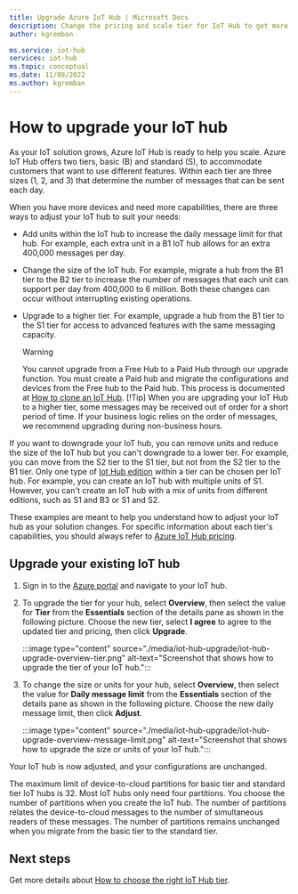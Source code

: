 ```yaml
---
title: Upgrade Azure IoT Hub | Microsoft Docs
description: Change the pricing and scale tier for IoT Hub to get more messaging and device management capabilities. 
author: kgremban

ms.service: iot-hub
services: iot-hub
ms.topic: conceptual
ms.date: 11/08/2022
ms.author: kgremban
---
```


# How to upgrade your IoT hub

As your IoT solution grows, Azure IoT Hub is ready to help you scale. Azure IoT Hub offers two tiers, basic (B) and standard (S), to accommodate customers that want to use different features. Within each tier are three sizes (1, 2, and 3) that determine the number of messages that can be sent each day.

When you have more devices and need more capabilities, there are three ways to adjust your IoT hub to suit your needs:

* Add units within the IoT hub to increase the daily message limit for that hub. For example, each extra unit in a B1 IoT hub allows for an extra 400,000 messages per day.

- Change the size of the IoT hub. For example, migrate a hub from the B1 tier to the B2 tier to increase the number of messages that each unit can support per day from 400,000 to 6 million. Both these changes can occur without interrupting existing operations.

- Upgrade to a higher tier. For example, upgrade a hub from the B1 tier to the S1 tier for access to advanced features with the same messaging capacity.
   > [!Warning]
   > You cannot upgrade from a Free Hub to a Paid Hub through our upgrade function.  You must create a Paid hub and migrate the configurations and devices from the Free hub to the Paid hub. This process is documented at [How to clone an IoT Hub](/azure/iot-hub/iot-hub-how-to-clone). 
  > [!Tip]
   > When you are upgrading your IoT Hub to a higher tier, some messages may be received out of order for a short period of time. If your business logic relies on the order of messages, we recommend upgrading during non-business hours.

If you want to downgrade your IoT hub, you can remove units and reduce the size of the IoT hub but you can't downgrade to a lower tier. For example, you can move from the S2 tier to the S1 tier, but not from the S2 tier to the B1 tier. Only one type of [Iot Hub edition](https://azure.microsoft.com/pricing/details/iot-hub/) within a tier can be chosen per IoT hub. For example, you can create an IoT hub with multiple units of S1. However, you can't create an IoT hub with a mix of units from different editions, such as S1 and B3 or S1 and S2.

These examples are meant to help you understand how to adjust your IoT hub as your solution changes. For specific information about each tier's capabilities, you should always refer to [Azure IoT Hub pricing](https://azure.microsoft.com/pricing/details/iot-hub/).

## Upgrade your existing IoT hub

1. Sign in to the [Azure portal](https://portal.azure.com/) and navigate to your IoT hub.

1. To upgrade the tier for your hub, select **Overview**, then select the value for **Tier** from the **Essentials** section of the details pane as shown in the following picture. Choose the new tier, select **I agree** to agree to the updated tier and pricing, then click **Upgrade**.
   
   :::image type="content" source="./media/iot-hub-upgrade/iot-hub-upgrade-overview-tier.png" alt-text="Screenshot that shows how to upgrade the tier of your IoT hub.":::
   
1. To change the size or units for your hub, select **Overview**, then select the value for **Daily message limit** from the **Essentials** section of the details pane as shown in the following picture. Choose the new daily message limit, then click **Adjust**.
   
   :::image type="content" source="./media/iot-hub-upgrade/iot-hub-upgrade-overview-message-limit.png" alt-text="Screenshot that shows how to upgrade the size or units of your IoT hub.":::
   
Your IoT hub is now adjusted, and your configurations are unchanged.

The maximum limit of device-to-cloud partitions for basic tier and standard tier IoT hubs is 32. Most IoT hubs only need four partitions. You choose the number of partitions when you create the IoT hub. The number of partitions relates the device-to-cloud messages to the number of simultaneous readers of these messages. The number of partitions remains unchanged when you migrate from the basic tier to the standard tier.

## Next steps

Get more details about [How to choose the right IoT Hub tier](iot-hub-scaling.md).
